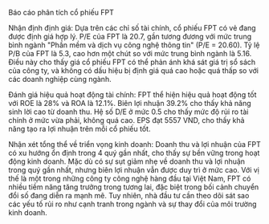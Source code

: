 Báo cáo phân tích cổ phiếu FPT

Nhận định định giá:
Dựa trên các chỉ số tài chính, cổ phiếu FPT có vẻ đang được định giá hợp lý. P/E của FPT là 20.7, gần tương đương với mức trung bình ngành "Phần mềm và dịch vụ công nghệ thông tin" (P/E = 20.60). Tỷ lệ P/B của FPT là 5.3, cao hơn một chút so với mức trung bình ngành là 5.16. Điều này cho thấy giá cổ phiếu FPT có thể phản ánh khá sát giá trị sổ sách của công ty, và không có dấu hiệu bị định giá quá cao hoặc quá thấp so với các doanh nghiệp cùng ngành.

Đánh giá hiệu quả hoạt động tài chính:
FPT thể hiện hiệu quả hoạt động tốt với ROE là 28% và ROA là 12.1%. Biên lợi nhuận 39.2% cho thấy khả năng sinh lời cao từ doanh thu. Hệ số D/E ở mức 0.5 cho thấy mức độ rủi ro tài chính ở mức vừa phải, không quá cao. EPS đạt 5557 VND, cho thấy khả năng tạo ra lợi nhuận trên mỗi cổ phiếu tốt.

Nhận xét tổng thể về triển vọng kinh doanh:
Doanh thu và lợi nhuận của FPT có xu hướng ổn định trong 4 quý gần nhất, cho thấy sự bền vững trong hoạt động kinh doanh. Mặc dù có sự sụt giảm nhẹ về doanh thu và lợi nhuận trong quý gần nhất, nhưng biên lợi nhuận vẫn được duy trì ở mức cao. Với vị thế là một trong những công ty công nghệ hàng đầu tại Việt Nam, FPT có nhiều tiềm năng tăng trưởng trong tương lai, đặc biệt trong bối cảnh chuyển đổi số đang diễn ra mạnh mẽ. Tuy nhiên, nhà đầu tư cần theo dõi sát sao các yếu tố rủi ro như cạnh tranh trong ngành và sự thay đổi của môi trường kinh doanh.